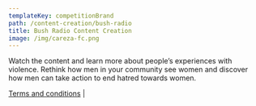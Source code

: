 ```yaml
---
templateKey: competitionBrand
path: /content-creation/bush-radio
title: Bush Radio Content Creation
image: /img/careza-fc.png
---
```


Watch the content and learn more about people’s experiences with violence. Rethink how men in your community see women and discover how men can take action to end hatred towards women.

<p class="quickLinkWrap"><a href="/content-creation/bush-radio-terms-and-conditions" class="quickLink">Terms and conditions</a> | </p>


